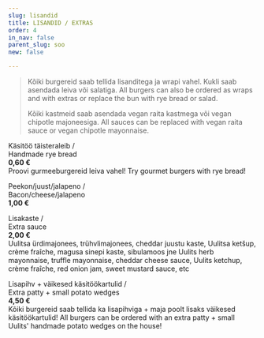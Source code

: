 ```yaml
---
slug: lisandid
title: LISANDID / EXTRAS
order: 4
in_nav: false
parent_slug: soo
new: false

---
```

<div class="ellipsis"></div>

> Kõiki burgereid saab tellida lisanditega ja wrapi vahel. Kukli saab asendada leiva või salatiga.  All burgers can also be ordered as wraps and with extras or replace the bun with rye bread or salad. 
>
> </span>
>
> Kõiki kastmeid saab asendada vegan raita kastmega või vegan chipotle majoneesiga. All sauces can be replaced with vegan raita sauce or vegan chipotle mayonnaise.
>
> <span class="vege"></span><span class="vegan"></span>

Käsitöö täisteraleib /  
Handmade rye bread  
**0,60 €**  
<span class="koostis">Proovi gurmeeburgereid leiva vahel! Try gourmet burgers with rye bread!</span>

Peekon/juust/jalapeno /  
Bacon/cheese/jalapeno  
**1,00 €**

Lisakaste /  
Extra sauce  
**2,00 €**  
<span class="koostis">Uulitsa ürdimajonees, trühvlimajonees, cheddar juustu kaste, Uulitsa ketšup, crème fraîche, magusa sinepi kaste, sibulamoos jne Uulits herb mayonnaise, truffle mayonnaise, cheddar cheese sauce, Uulits ketchup, crème fraîche, red onion jam, sweet mustard sauce, etc</span>

<span class="special"></span>
Lisapihv + väikesed käsitöökartulid /  
Extra patty + small potato wedges  
**4,50 €**  
<span class="koostis">Kõiki burgereid saab tellida ka lisapihviga + maja poolt lisaks väikesed käsitöökartulid! All burgers can be ordered with an extra patty + small Uulits' handmade potato wedges on the house!</span>